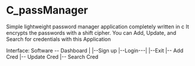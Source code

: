 # C_passManager
Simple lightweight password manager application completely written in c
It encrypts the passwords with a shift cipher.
You can Add, Update, and Search for credentials with this Application

Interface: 
Software --
        Dashboard
            |
            |--Sign up
            |--Login---|
            |--Exit    |-- Add Cred 
                       |-- Update Cred 
                       |-- Search Cred

